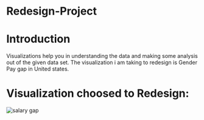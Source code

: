 # Redesign-Project

# Introduction
Visualizations help you in understanding the data and making some analysis out of the given data set. The visualization i am taking to redesign is Gender Pay gap in United states.

# Visualization choosed to Redesign: 
![salary gap](https://user-images.githubusercontent.com/32226800/32364673-5e42fe6a-c033-11e7-8f50-4b257fd8f948.png)

